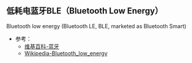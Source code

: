 
## 低耗电蓝牙BLE（Bluetooth Low Energy）

Bluetooth low energy (Bluetooth LE, BLE, marketed as Bluetooth Smart) 

* 参考：
    * [维基百科-蓝牙](https://zh.wikipedia.org/zh-cn/%E8%97%8D%E7%89%99)
    * [Wikipedia-Bluetooth_low_energy](https://en.wikipedia.org/wiki/Bluetooth_low_energy)

